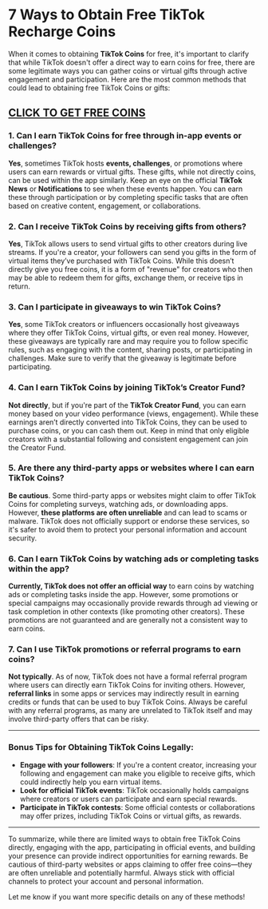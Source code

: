 # <h1>7 Ways to Obtain Free TikTok Recharge Coins</h1>
<p>When it comes to obtaining <strong>TikTok Coins</strong> for free, it's important to clarify that while TikTok doesn't offer a direct way to earn coins for free, there are some legitimate ways you can gather coins or virtual gifts through active engagement and participation. Here are the most common methods that could lead to obtaining free TikTok Coins or gifts:</p>
<h2><a href="https://allresources.xyz/tiktokcoins.html/">CLICK TO GET FREE COINS</a></h2>
<h3>1. <strong>Can I earn TikTok Coins for free through in-app events or challenges?</strong></h3>
<p><strong>Yes</strong>, sometimes TikTok hosts <strong>events, challenges</strong>, or promotions where users can earn rewards or virtual gifts. These gifts, while not directly coins, can be used within the app similarly. Keep an eye on the official <strong>TikTok News</strong> or <strong>Notifications</strong> to see when these events happen. You can earn these through participation or by completing specific tasks that are often based on creative content, engagement, or collaborations.</p>
<h3>2. <strong>Can I receive TikTok Coins by receiving gifts from others?</strong></h3>
<p><strong>Yes</strong>, TikTok allows users to send virtual gifts to other creators during live streams. If you're a creator, your followers can send you gifts in the form of virtual items they&rsquo;ve purchased with TikTok Coins. While this doesn&rsquo;t directly give you free coins, it is a form of "revenue" for creators who then may be able to redeem them for gifts, exchange them, or receive tips in return.</p>
<h3>3. <strong>Can I participate in giveaways to win TikTok Coins?</strong></h3>
<p><strong>Yes</strong>, some TikTok creators or influencers occasionally host giveaways where they offer TikTok Coins, virtual gifts, or even real money. However, these giveaways are typically rare and may require you to follow specific rules, such as engaging with the content, sharing posts, or participating in challenges. Make sure to verify that the giveaway is legitimate before participating.</p>
<h3>4. <strong>Can I earn TikTok Coins by joining TikTok&rsquo;s Creator Fund?</strong></h3>
<p><strong>Not directly</strong>, but if you're part of the <strong>TikTok Creator Fund</strong>, you can earn money based on your video performance (views, engagement). While these earnings aren&rsquo;t directly converted into TikTok Coins, they can be used to purchase coins, or you can cash them out. Keep in mind that only eligible creators with a substantial following and consistent engagement can join the Creator Fund.</p>
<h3>5. <strong>Are there any third-party apps or websites where I can earn TikTok Coins?</strong></h3>
<p><strong>Be cautious</strong>. Some third-party apps or websites might claim to offer TikTok Coins for completing surveys, watching ads, or downloading apps. However, <strong>these platforms are often unreliable</strong> and can lead to scams or malware. TikTok does not officially support or endorse these services, so it's safer to avoid them to protect your personal information and account security.</p>
<h3>6. <strong>Can I earn TikTok Coins by watching ads or completing tasks within the app?</strong></h3>
<p><strong>Currently, TikTok does not offer an official way</strong> to earn coins by watching ads or completing tasks inside the app. However, some promotions or special campaigns may occasionally provide rewards through ad viewing or task completion in other contexts (like promoting other creators). These promotions are not guaranteed and are generally not a consistent way to earn coins.</p>
<h3>7. <strong>Can I use TikTok promotions or referral programs to earn coins?</strong></h3>
<p><strong>Not typically</strong>. As of now, TikTok does not have a formal referral program where users can directly earn TikTok Coins for inviting others. However, <strong>referral links</strong> in some apps or services may indirectly result in earning credits or funds that can be used to buy TikTok Coins. Always be careful with any referral programs, as many are unrelated to TikTok itself and may involve third-party offers that can be risky.</p>
<hr />
<h3><strong>Bonus Tips for Obtaining TikTok Coins Legally</strong>:</h3>
<ul>
<li><strong>Engage with your followers</strong>: If you're a content creator, increasing your following and engagement can make you eligible to receive gifts, which could indirectly help you earn virtual items.</li>
<li><strong>Look for official TikTok events</strong>: TikTok occasionally holds campaigns where creators or users can participate and earn special rewards.</li>
<li><strong>Participate in TikTok contests</strong>: Some official contests or collaborations may offer prizes, including TikTok Coins or virtual gifts, as rewards.</li>
</ul>
<hr />
<p>To summarize, while there are limited ways to obtain free TikTok Coins directly, engaging with the app, participating in official events, and building your presence can provide indirect opportunities for earning rewards. Be cautious of third-party websites or apps claiming to offer free coins&mdash;they are often unreliable and potentially harmful. Always stick with official channels to protect your account and personal information.</p>
<p>Let me know if you want more specific details on any of these methods!</p>
